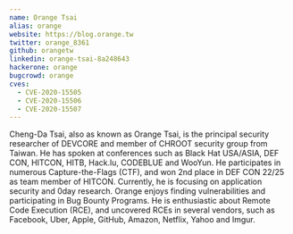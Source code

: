 ```yaml
---
name: Orange Tsai
alias: orange
website: https://blog.orange.tw
twitter: orange_8361
github: orangetw
linkedin: orange-tsai-8a248643
hackerone: orange
bugcrowd: orange
cves:
  - CVE-2020-15505
  - CVE-2020-15506
  - CVE-2020-15507
---
```

Cheng-Da Tsai, also as known as Orange Tsai, is the principal security researcher of DEVCORE and member of CHROOT security group from Taiwan. He has spoken at conferences such as Black Hat USA/ASIA, DEF CON, HITCON, HITB, Hack.lu, CODEBLUE and WooYun. He participates in numerous Capture-the-Flags (CTF), and won 2nd place in DEF CON 22/25 as team member of HITCON. Currently, he is focusing on application security and 0day research. Orange enjoys finding vulnerabilities and participating in Bug Bounty Programs. He is enthusiastic about Remote Code Execution (RCE), and uncovered RCEs in several vendors, such as Facebook, Uber, Apple, GitHub, Amazon, Netflix, Yahoo and Imgur. 
